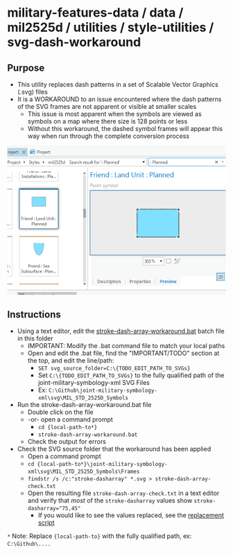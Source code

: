 # military-features-data / data / mil2525d / utilities / style-utilities / svg-dash-workaround

## Purpose

* This utility replaces dash patterns in a set of Scalable Vector Graphics (.svg) files
* It is a WORKAROUND to an issue encountered where the dash patterns of the SVG frames are not apparent or visible at smaller scales
    * This issue is most apparent when the symbols are viewed as symbols on a map where there size is 128 points or less
    * Without this workaround, the dashed symbol frames will appear this way when run through the complete conversion process

![Image of Symbol Without Workaround](WithoutWorkaround.png)

## Instructions 

* Using a text editor, edit the [stroke-dash-array-workaround.bat](./stroke-dash-array-workaround.bat) batch file in this folder
    * IMPORTANT: Modify the .bat command file to match your local paths
    * Open and edit the .bat file, find the "IMPORTANT/TODO" section at the top, and edit the line/path:
        * `SET svg_source_folder=C:\{TODO_EDIT_PATH_TO_SVGs}`
        * Set `C:\{TODO_EDIT_PATH_TO_SVGs}` to the fully qualified path of the joint-military-symbology-xml SVG Files
        * Ex: `C:\Github\joint-military-symbology-xml\svg\MIL_STD_2525D_Symbols`
* Run the stroke-dash-array-workaround.bat file
    * Double click on the file 
    * -or- open a command prompt 
        * `cd {local-path-to*}` 
        * `stroke-dash-array-workaround.bat`
    * Check the output for errors
* Check the SVG source folder that the workaround has been applied
    * Open a command prompt
    * `cd {local-path-to*}\joint-military-symbology-xml\svg\MIL_STD_2525D_Symbols\Frames`
    * `findstr /s /c:"stroke-dasharray" *.svg > stroke-dash-array-check.txt`
    * Open the resulting file `stroke-dash-array-check.txt` in a text editor and verify that *most* of the `stroke-dasharray` values show `stroke-dasharray="75,45"`
        * If you would like to see the values replaced, see the [replacement script](./PowerShellReplaceMultiple.ps1)

`*` Note: Replace `{local-path-to}` with the fully qualified path, ex: `C:\Github\....`